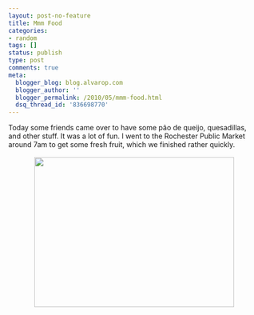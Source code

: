 ```yaml
---
layout: post-no-feature
title: Mmm Food
categories:
- random
tags: []
status: publish
type: post
comments: true
meta:
  blogger_blog: blog.alvarop.com
  blogger_author: ''
  blogger_permalink: /2010/05/mmm-food.html
  dsq_thread_id: '836698770'
---
```

Today some friends came over to have some pão de queijo, quesadillas, and other stuff. It was a lot of fun. I went to the Rochester Public Market around 7am to get some fresh fruit, which we finished rather quickly.<br /><br /><a onblur="try {parent.deselectBloggerImageGracefully();} catch(e) {}" href="http://1.bp.blogspot.com/_k2p8q4xyXYc/S-i8Ir5QprI/AAAAAAAAAHU/xdrmkgaNkbY/s1600/IMG_0667.JPG"><img style="display: block; margin: 0px auto 10px; text-align: center; cursor: pointer; width: 400px; height: 300px;" src="http://1.bp.blogspot.com/_k2p8q4xyXYc/S-i8Ir5QprI/AAAAAAAAAHU/xdrmkgaNkbY/s400/IMG_0667.JPG" alt="" id="BLOGGER_PHOTO_ID_5469828604849333938" border="0" /></a>
